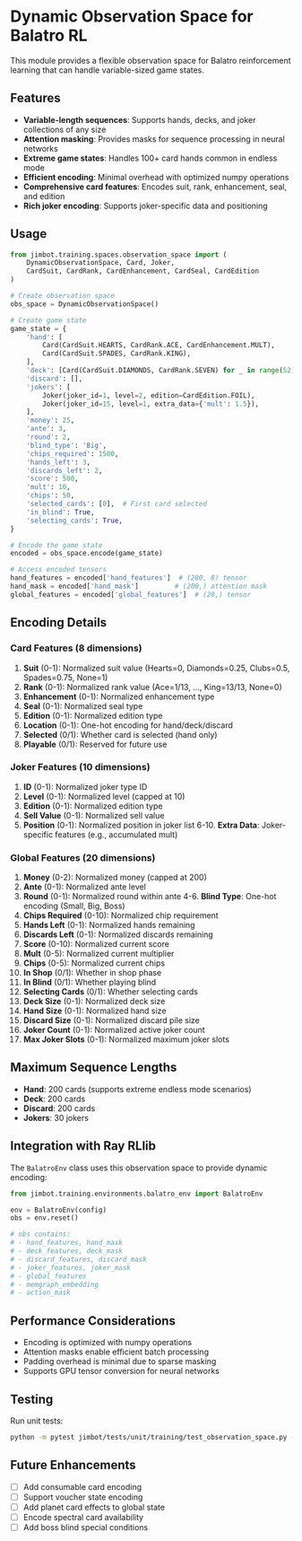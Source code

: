 # Dynamic Observation Space for Balatro RL

This module provides a flexible observation space for Balatro reinforcement learning that can handle variable-sized game states.

## Features

- **Variable-length sequences**: Supports hands, decks, and joker collections of any size
- **Attention masking**: Provides masks for sequence processing in neural networks
- **Extreme game states**: Handles 100+ card hands common in endless mode
- **Efficient encoding**: Minimal overhead with optimized numpy operations
- **Comprehensive card features**: Encodes suit, rank, enhancement, seal, and edition
- **Rich joker encoding**: Supports joker-specific data and positioning

## Usage

```python
from jimbot.training.spaces.observation_space import (
    DynamicObservationSpace, Card, Joker,
    CardSuit, CardRank, CardEnhancement, CardSeal, CardEdition
)

# Create observation space
obs_space = DynamicObservationSpace()

# Create game state
game_state = {
    'hand': [
        Card(CardSuit.HEARTS, CardRank.ACE, CardEnhancement.MULT),
        Card(CardSuit.SPADES, CardRank.KING),
    ],
    'deck': [Card(CardSuit.DIAMONDS, CardRank.SEVEN) for _ in range(52)],
    'discard': [],
    'jokers': [
        Joker(joker_id=1, level=2, edition=CardEdition.FOIL),
        Joker(joker_id=15, level=1, extra_data={'mult': 1.5}),
    ],
    'money': 25,
    'ante': 3,
    'round': 2,
    'blind_type': 'Big',
    'chips_required': 1500,
    'hands_left': 3,
    'discards_left': 2,
    'score': 500,
    'mult': 10,
    'chips': 50,
    'selected_cards': [0],  # First card selected
    'in_blind': True,
    'selecting_cards': True,
}

# Encode the game state
encoded = obs_space.encode(game_state)

# Access encoded tensors
hand_features = encoded['hand_features']  # (200, 8) tensor
hand_mask = encoded['hand_mask']         # (200,) attention mask
global_features = encoded['global_features']  # (20,) tensor
```

## Encoding Details

### Card Features (8 dimensions)
1. **Suit** (0-1): Normalized suit value (Hearts=0, Diamonds=0.25, Clubs=0.5, Spades=0.75, None=1)
2. **Rank** (0-1): Normalized rank value (Ace=1/13, ..., King=13/13, None=0)
3. **Enhancement** (0-1): Normalized enhancement type
4. **Seal** (0-1): Normalized seal type
5. **Edition** (0-1): Normalized edition type
6. **Location** (0-1): One-hot encoding for hand/deck/discard
7. **Selected** (0/1): Whether card is selected (hand only)
8. **Playable** (0/1): Reserved for future use

### Joker Features (10 dimensions)
1. **ID** (0-1): Normalized joker type ID
2. **Level** (0-1): Normalized level (capped at 10)
3. **Edition** (0-1): Normalized edition type
4. **Sell Value** (0-1): Normalized sell value
5. **Position** (0-1): Normalized position in joker list
6-10. **Extra Data**: Joker-specific features (e.g., accumulated mult)

### Global Features (20 dimensions)
1. **Money** (0-2): Normalized money (capped at 200)
2. **Ante** (0-1): Normalized ante level
3. **Round** (0-1): Normalized round within ante
4-6. **Blind Type**: One-hot encoding (Small, Big, Boss)
7. **Chips Required** (0-10): Normalized chip requirement
8. **Hands Left** (0-1): Normalized hands remaining
9. **Discards Left** (0-1): Normalized discards remaining
10. **Score** (0-10): Normalized current score
11. **Mult** (0-5): Normalized current multiplier
12. **Chips** (0-5): Normalized current chips
13. **In Shop** (0/1): Whether in shop phase
14. **In Blind** (0/1): Whether playing blind
15. **Selecting Cards** (0/1): Whether selecting cards
16. **Deck Size** (0-1): Normalized deck size
17. **Hand Size** (0-1): Normalized hand size
18. **Discard Size** (0-1): Normalized discard pile size
19. **Joker Count** (0-1): Normalized active joker count
20. **Max Joker Slots** (0-1): Normalized maximum joker slots

## Maximum Sequence Lengths

- **Hand**: 200 cards (supports extreme endless mode scenarios)
- **Deck**: 200 cards
- **Discard**: 200 cards
- **Jokers**: 30 jokers

## Integration with Ray RLlib

The `BalatroEnv` class uses this observation space to provide dynamic encoding:

```python
from jimbot.training.environments.balatro_env import BalatroEnv

env = BalatroEnv(config)
obs = env.reset()

# obs contains:
# - hand_features, hand_mask
# - deck_features, deck_mask
# - discard_features, discard_mask
# - joker_features, joker_mask
# - global_features
# - memgraph_embedding
# - action_mask
```

## Performance Considerations

- Encoding is optimized with numpy operations
- Attention masks enable efficient batch processing
- Padding overhead is minimal due to sparse masking
- Supports GPU tensor conversion for neural networks

## Testing

Run unit tests:
```bash
python -m pytest jimbot/tests/unit/training/test_observation_space.py -v
```

## Future Enhancements

- [ ] Add consumable card encoding
- [ ] Support voucher state encoding
- [ ] Add planet card effects to global state
- [ ] Encode spectral card availability
- [ ] Add boss blind special conditions